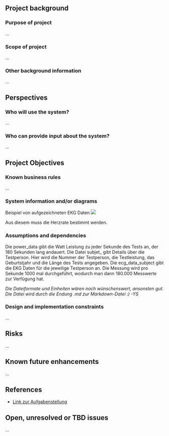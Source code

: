 ## Project background

### Purpose of project

...

### Scope of project

...

### Other background information

...

## Perspectives
### Who will use the system?

...

### Who can provide input about the system?

...


## Project Objectives
### Known business rules

...

### System information and/or diagrams

Beispiel von aufgezeichneten EKG Daten
![](ekg_example.png)

Aus diesem muss die Herzrate bestimmt werden.

### Assumptions and dependencies

Die power_data gibt die Watt Leistung zu jeder Sekunde des Tests an, der 180 Sekunden lang andauert.
Die Datei subjet_ gibt Details über die Testperson. Hier wird die Nummer der Testperson, die Testleistung, das Geburtstjahr und die Länge des Tests angegeben.
Die ecg_data_subject gibt die EKG Daten für die jeweilige Testperson an. Die Messung wird pro Sekunde 1000 mal durchgeführt, wodurch man dann 180.000 Messwerte zur Verfügung hat.

*Die Dateiformate und Einheiten wären noch wünschenswert, ansonsten gut. 
Die Datei wird durch die Endung .md zur Markdown-Datei :) -YS*

### Design and implementation constraints

...

## Risks

...

## Known future enhancements

...

## References

- [Link zur Aufgabenstellung](tbd)

## Open, unresolved or TBD issues

...
